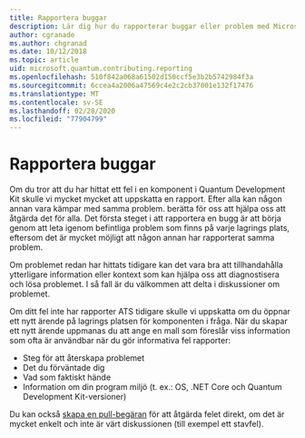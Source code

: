 ```yaml
---
title: Rapportera buggar
description: Lär dig hur du rapporterar buggar eller problem med Microsoft Quantum Development Kit (QDK).
author: cgranade
ms.author: chgranad
ms.date: 10/12/2018
ms.topic: article
uid: microsoft.quantum.contributing.reporting
ms.openlocfilehash: 510f842a068a61502d150ccf5e3b2b5742984f3a
ms.sourcegitcommit: 6ccea4a2006a47569c4e2c2cb37001e132f17476
ms.translationtype: MT
ms.contentlocale: sv-SE
ms.lasthandoff: 02/28/2020
ms.locfileid: "77904799"
---
```

# <a name="reporting-bugs"></a>Rapportera buggar #

Om du tror att du har hittat ett fel i en komponent i Quantum Development Kit skulle vi mycket mycket att uppskatta en rapport.
Efter alla kan någon annan vara kämpar med samma problem. berätta för oss att hjälpa oss att åtgärda det för alla.
Det första steget i att rapportera en bugg är att börja genom att leta igenom befintliga problem som finns på varje lagrings plats, eftersom det är mycket möjligt att någon annan har rapporterat samma problem.

Om problemet redan har hittats tidigare kan det vara bra att tillhandahålla ytterligare information eller kontext som kan hjälpa oss att diagnostisera och lösa problemet.
I så fall är du välkommen att delta i diskussioner om problemet.

Om ditt fel inte har rapporter ATS tidigare skulle vi uppskatta om du öppnar ett nytt ärende på lagrings platsen för komponenten i fråga.
När du skapar ett nytt ärende uppmanas du att ange en mall som föreslår viss information som ofta är användbar när du gör informativa fel rapporter:

- Steg för att återskapa problemet
- Det du förväntade dig
- Vad som faktiskt hände
- Information om din program miljö (t. ex.: OS, .NET Core och Quantum Development Kit-versioner)

Du kan också [skapa en pull-begäran](https://help.github.com/articles/about-pull-requests/) för att åtgärda felet direkt, om det är mycket enkelt och inte är värt diskussionen (till exempel ett stavfel).

